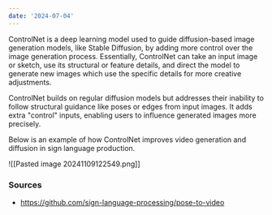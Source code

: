 ```yaml
---
date: '2024-07-04'
---
```

ControlNet is a deep learning model used to guide diffusion-based image generation models, like Stable Diffusion, by adding more control over the image generation process. Essentially, ControlNet can take an input image or sketch, use its structural or feature details, and direct the model to generate new images which use the specific details for more creative adjustments.

ControlNet builds on regular diffusion models but addresses their inability to follow structural guidance like poses or edges from input images. It adds extra "control" inputs, enabling users to influence generated images more precisely.

Below is an example of how ControlNet improves video generation and diffusion in sign language production.

![[Pasted image 20241109122549.png]]

### Sources
- https://github.com/sign-language-processing/pose-to-video